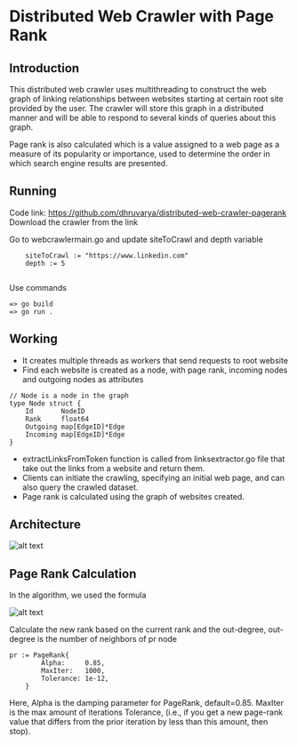 # Distributed Web Crawler with Page Rank

## Introduction

This distributed web crawler uses multithreading to construct the web graph of linking relationships between websites starting at certain root site provided by the user. The crawler will store this graph in a distributed manner and will be able to respond to several kinds of queries about this graph. 

Page rank is also calculated which is a value assigned to a web page as a measure of its popularity or importance, used to determine the order in which search engine results are presented.

## Running
Code link: https://github.com/dhruvarya/distributed-web-crawler-pagerank
Download the crawler from the link
 
Go to webcrawlermain.go and update siteToCrawl and depth variable
```
	siteToCrawl := "https://www.linkedin.com"
	depth := 5
	
```

 
Use commands
```
=> go build
=> go run .
```

## Working
- It creates multiple threads as workers that send requests to root website
- Find each website is created as a node, with page rank, incoming nodes and outgoing nodes as attributes

```
// Node is a node in the graph
type Node struct {
	Id       NodeID
	Rank     float64
	Outgoing map[EdgeID]*Edge
	Incoming map[EdgeID]*Edge
}
```
- extractLinksFromToken function is called from linksextractor.go file that take out the links from a website and return them.
- Clients can initiate the crawling, specifying an initial web page, and can also query the crawled dataset.
- Page rank is calculated using the graph of websites created.


## Architecture


![alt text](https://www.cs.ubc.ca/~bestchai/teaching/cs416_2016w2/assign5/arch.png)



## Page Rank Calculation
In the algorithm, we used the formula

![alt text](http://www.strategic-planet.com/wp-content/uploads/2019/12/Figure-2-640x202.jpg)


Calculate the new rank based on the current rank and the out-degree, out-degree is the number of neighbors of pr node

```
pr := PageRank{
		Alpha:     0.85,
		MaxIter:   1000,
		Tolerance: 1e-12,
	}
```

Here,
 Alpha is the damping parameter for PageRank, default=0.85.
MaxIter is the max amount of iterations
 Tolerance, (i.e., if you get a new page-rank value that differs from the prior iteration by less than this amount, then stop).




